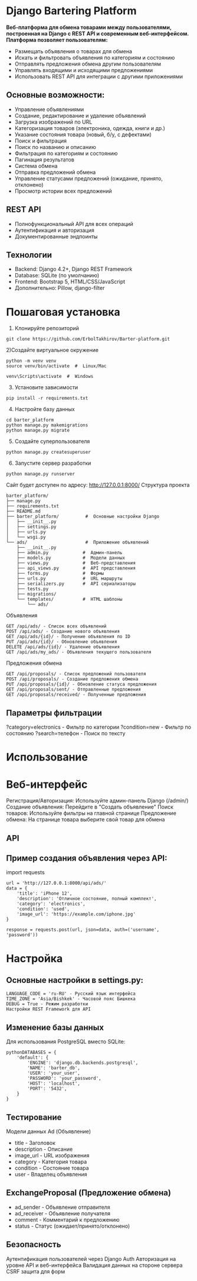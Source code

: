 # Django Bartering Platform
**Веб-платформа для обмена товарами между пользователями, построенная на Django с REST API и современным веб-интерфейсом.
Платформа позволяет пользователям:**

- Размещать объявления о товарах для обмена
- Искать и фильтровать объявления по категориям и состоянию
- Отправлять предложения обмена другим пользователям
- Управлять входящими и исходящими предложениями
- Использовать REST API для интеграции с другими приложениями

## Основные возможности:
- Управление объявлениями
- Создание, редактирование и удаление объявлений
- Загрузка изображений по URL
- Категоризация товаров (электроника, одежда, книги и др.)
- Указание состояния товара (новый, б/у, с дефектами)
- Поиск и фильтрация
- Поиск по названию и описанию
- Фильтрация по категориям и состоянию
- Пагинация результатов
- Система обмена
- Отправка предложений обмена
- Управление статусами предложений (ожидание, принято, отклонено)
- Просмотр истории всех предложений

## REST API

- Полнофункциональный API для всех операций
- Аутентификация и авторизация
- Документированные эндпоинты

## Технологии

- Backend: Django 4.2+, Django REST Framework
- Database: SQLite (по умолчанию)
- Frontend: Bootstrap 5, HTML/CSS/JavaScript
- Дополнительно: Pillow, django-filter


# Пошаговая установка

1) Клонируйте репозиторий
```
git clone https://github.com/ErbolTakhirov/Barter-platform.git
```
2)Создайте виртуальное окружение
```
python -m venv venv
source venv/bin/activate  #  Linux/Mac

venv\Scripts\activate  #  Windows
```
3) Установите зависимости
```
pip install -r requirements.txt
```
4) Настройте базу данных
```
cd barter_platform
python manage.py makemigrations
python manage.py migrate
```
5) Создайте суперпользователя
```
python manage.py createsuperuser
```

6) Запустите сервер разработки
```
python manage.py runserver
```
Сайт будет доступен по адресу: http://127.0.0.1:8000/
Структура проекта
```
barter_platform/
├── manage.py
├── requirements.txt
├── README.md
├── barter_platform/          #  Основные настройки Django
│   ├── __init__.py
│   ├── settings.py
│   ├── urls.py
│   └── wsgi.py
└── ads/                      #  Приложение объявлений
    ├── __init__.py
    ├── admin.py             #  Админ-панель
    ├── models.py            #  Модели данных
    ├── views.py             #  Веб-представления
    ├── api_views.py         #  API представления
    ├── forms.py             #  Формы
    ├── urls.py              #  URL маршруты
    ├── serializers.py       #  API сериализаторы
    ├── tests.py
    ├── migrations/
    └── templates/           #  HTML шаблоны
        └── ads/
```

Объявления
```
GET /api/ads/ - Список всех объявлений
POST /api/ads/ - Создание нового объявления
GET /api/ads/{id}/ - Получение объявления по ID
PUT /api/ads/{id}/ - Обновление объявления
DELETE /api/ads/{id}/ - Удаление объявления
GET /api/ads/my_ads/ - Объявления текущего пользователя
```
Предложения обмена
```
GET /api/proposals/ - Список предложений пользователя
POST /api/proposals/ - Создание предложения обмена
PUT /api/proposals/{id}/ - Обновление статуса предложения
GET /api/proposals/sent/ - Отправленные предложения
GET /api/proposals/received/ - Полученные предложения
```
## Параметры фильтрации

?category=electronics - Фильтр по категории
?condition=new - Фильтр по состоянию
?search=телефон - Поиск по тексту

# Использование
# Веб-интерфейс

Регистрация/Авторизация: Используйте админ-панель Django (/admin/)
Создание объявления: Перейдите в "Создать объявление"
Поиск товаров: Используйте фильтры на главной странице
Предложение обмена: На странице товара выберите свой товар для обмена

## API
## Пример создания объявления через API:
import requests

```
url = 'http://127.0.0.1:8000/api/ads/'
data = {
    'title': 'iPhone 12',
    'description': 'Отличное состояние, полный комплект',
    'category': 'electronics',
    'condition': 'used',
    'image_url': 'https://example.com/iphone.jpg'
}

response = requests.post(url, json=data, auth=('username', 'password'))
```
# Настройка
## Основные настройки в settings.py:

```
LANGUAGE_CODE = 'ru-RU' - Русский язык интерфейса
TIME_ZONE = 'Asia/Bishkek' - Часовой пояс Бишкека
DEBUG = True - Режим разработки
Настройки REST Framework для API
```

## Изменение базы данных
Для использования PostgreSQL вместо SQLite:
```
pythonDATABASES = {
    'default': {
        'ENGINE': 'django.db.backends.postgresql',
        'NAME': 'barter_db',
        'USER': 'your_user',
        'PASSWORD': 'your_password',
        'HOST': 'localhost',
        'PORT': '5432',
    }
}
```
## Тестирование
Модели данных
Ad (Объявление)

- title - Заголовок
- description - Описание
- image_url - URL изображения
- category - Категория товара
- condition - Состояние товара
- user - Владелец объявления

## ExchangeProposal (Предложение обмена)

- ad_sender - Объявление отправителя
- ad_receiver - Объявление получателя
- comment - Комментарий к предложению
- status - Статус (ожидает/принято/отклонено)

## Безопасность

Аутентификация пользователей через Django Auth
Авторизация на уровне API и веб-интерфейса
Валидация данных на стороне сервера
CSRF защита для форм

